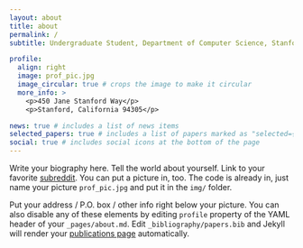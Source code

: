 ```yaml
---
layout: about
title: about
permalink: /
subtitle: Undergraduate Student, Department of Computer Science, Stanford University

profile:
  align: right
  image: prof_pic.jpg
  image_circular: true # crops the image to make it circular
  more_info: >
    <p>450 Jane Stanford Way</p>
    <p>Stanford, California 94305</p>

news: true # includes a list of news items
selected_papers: true # includes a list of papers marked as "selected={true}"
social: true # includes social icons at the bottom of the page
---
```


Write your biography here. Tell the world about yourself. Link to your favorite [subreddit](http://reddit.com). You can put a picture in, too. The code is already in, just name your picture `prof_pic.jpg` and put it in the `img/` folder.

Put your address / P.O. box / other info right below your picture. You can also disable any of these elements by editing `profile` property of the YAML header of your `_pages/about.md`. Edit `_bibliography/papers.bib` and Jekyll will render your [publications page](/al-folio/publications/) automatically.

